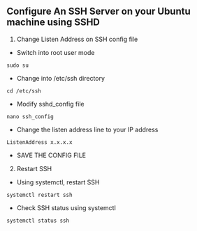 Configure An SSH Server on your Ubuntu machine using SSHD
-----------

1. Change Listen Address on SSH config file

  - Switch into root user mode
  
  `sudo su`
  
  - Change into /etc/ssh directory
  
  `cd /etc/ssh`
  
  - Modify sshd_config file
  
  `nano ssh_config`
  
  - Change the listen address line to your IP address
  
  `ListenAddress x.x.x.x`
  
  - SAVE THE CONFIG FILE

2. Restart SSH

  - Using systemctl, restart SSH
  
  `systemctl restart ssh`
  
  - Check SSH status using systemctl
  
  `systemctl status ssh`
